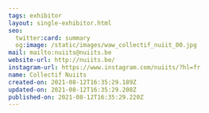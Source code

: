 ```yaml
---
tags: exhibitor
layout: single-exhibitor.html
seo:
  twitter:card: summary
  og:image: /static/images/waw_collectif_nuiit_00.jpg
mail: mailto:nuiits@nuiits.be
website-url: http://nuiits.be/
instagram-url: https://www.instagram.com/nuiits/?hl=fr
name: Collectif Nuiits
created-on: 2021-08-12T16:35:29.189Z
updated-on: 2021-08-12T16:35:29.208Z
published-on: 2021-08-12T16:35:29.220Z
---
```

